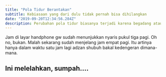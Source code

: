 ```yaml
---
title: "Pola Tidur Berantakan"
subtitle: Kebiasaan yang dari dulu tidak pernah bisa dihilangkan
date: "2019-09-20T12:34:56.284Z"
description: Perubahan pola tidur biasanya terjadi karena begadang atau terjaga lebih lama. Hal ini menyebabkan perubahan kebiasaan tidur sehingga menyebabkan kita tertidur pada waktu yang abnormal.
---
```


Jam di layar handphone gw sudah menunjukkan nyaris pukul tiga pagi. Oh no, bukan. Malah sekarang sudah menjelang jam empat pagi. Itu artinya hanya dalam waktu satu jam lagi adzan shubuh bakal kedengeran dimana-mana.

## Ini melelahkan, sumpah....
